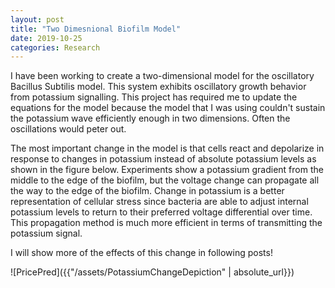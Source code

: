 ```yaml
---
layout: post
title: "Two Dimesnional Biofilm Model"
date: 2019-10-25
categories: Research
---
```


I have been working to create a two-dimensional model for the oscillatory Bacillus Subtilis model. This system exhibits oscillatory growth behavior from potassium signalling. This project has required me to update the equations for the model because the model that I was using couldn't sustain the potassium wave efficiently enough in two dimensions. Often the oscillations would peter out.

The most important change in the model is that cells react and depolarize in response to changes in potassium instead of absolute potassium levels as shown in the figure below. Experiments show a potassium gradient from the middle to the edge of the biofilm, but the voltage change can propagate all the way to the edge of the biofilm. Change in potassium is a better representation of cellular stress since bacteria are able to adjust internal potassium levels to return to their preferred voltage differential over time. This propagation method is much more efficient in terms of transmitting the potassium signal.

I will show more of the effects of this change in following posts!

![PricePred]({{"/assets/PotassiumChangeDepiction" | absolute_url}})
